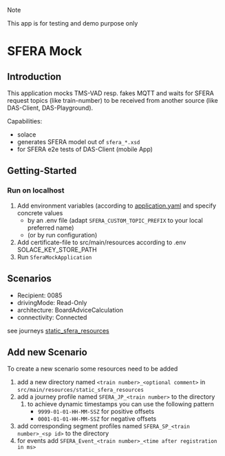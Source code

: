 > [!NOTE]  
> This app is for testing and demo purpose only

# SFERA Mock

## Introduction
This application mocks TMS-VAD resp. fakes MQTT and waits for SFERA request topics (like train-number) to be received from another source (like DAS-Client, DAS-Playground).

Capabilities:
- solace
- generates SFERA model out of `sfera_*.xsd`
- for SFERA e2e tests of DAS-Client (mobile App)

## Getting-Started
### Run on localhost
1. Add environment variables (according to [application.yaml](src/main/resources/application.yaml) and specify concrete values
   - by an .env file (adapt `SFERA_CUSTOM_TOPIC_PREFIX` to your local preferred name)
   - (or by run configuration)
2. Add certificate-file to src/main/resources according to .env SOLACE_KEY_STORE_PATH
3. Run `SferaMockApplication`

## Scenarios

- Recipient: 0085
- drivingMode: Read-Only
- architecture: BoardAdviceCalculation
- connectivity: Connected

see journeys [static_sfera_resources](src/main/resources/static_sfera_resources)

## Add new Scenario
To create a new scenario some resources need to be added
1. add a new directory named `<train number>_<optional comment>` in `src/main/resources/static_sfera_resources`
2. add a journey profile named `SFERA_JP_<train number>` to the directory
   1. to achieve dynamic timestamps you can use the following pattern
      - `9999-01-01-HH-MM-SSZ` for positive offsets
      - `0001-01-01-HH-MM-SSZ` for negative offsets
3. add corresponding segment profiles named `SFERA_SP_<train number>_<sp id>` to the directory
4. for events add `SFERA_Event_<train number>_<time after registration in ms>`
